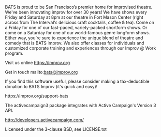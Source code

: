 BATS is proud to be San Francisco’s premier home for improvised theatre.
We've been innovating improv for over 30 years! We have shows every Friday and
Saturday at 8pm at our theatre in Fort Mason Center (right across from The
Interval's delicious craft cocktails, coffee & tea). Come on a Friday for one
of our fast-paced, variety-packed shortform shows. Or come on a Saturday for
one of our world-famous genre longform shows. Either way, you’re sure to
experience the unique blend of theatre and comedy that is BATS Improv. We also
offer classes for individuals and customized corporate training and experiences
through our Improv @ Work program.

Visit us online https://improv.org

Get in touch mailto:bats@improv.org

If you find this software useful, please consider making a tax-deductible
donation to BATS Improv (it's quick and easy)!

https://improv.org/support-bats

The activecampaign3 package integrates with Active Campaign's Version 3 API.

http://developers.activecampaign.com/

Licensed under the 3-clause BSD, see LICENSE.txt
